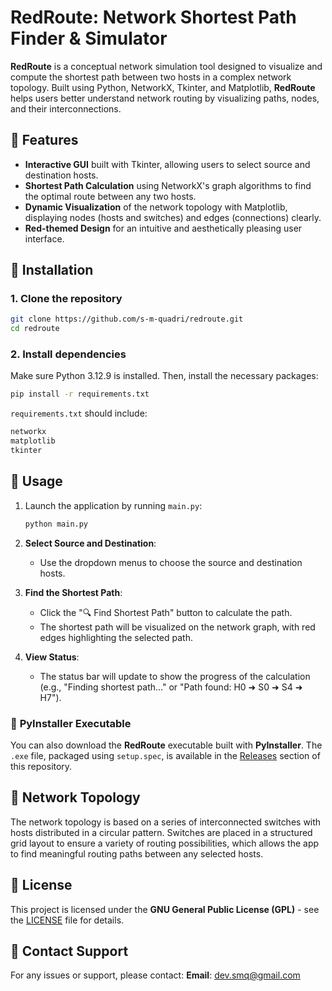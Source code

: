 # **RedRoute: Network Shortest Path Finder & Simulator**

**RedRoute** is a conceptual network simulation tool designed to visualize and compute the shortest path between two hosts in a complex network topology. Built using Python, NetworkX, Tkinter, and Matplotlib, **RedRoute** helps users better understand network routing by visualizing paths, nodes, and their interconnections.

## 📌 **Features**

* **Interactive GUI** built with Tkinter, allowing users to select source and destination hosts.
* **Shortest Path Calculation** using NetworkX's graph algorithms to find the optimal route between any two hosts.
* **Dynamic Visualization** of the network topology with Matplotlib, displaying nodes (hosts and switches) and edges (connections) clearly.
* **Red-themed Design** for an intuitive and aesthetically pleasing user interface.

## 📌 **Installation**

### 1. **Clone the repository**

```bash
git clone https://github.com/s-m-quadri/redroute.git
cd redroute
```

### 2. **Install dependencies**

Make sure Python 3.12.9 is installed. Then, install the necessary packages:

```bash
pip install -r requirements.txt
```

`requirements.txt` should include:

```txt
networkx
matplotlib
tkinter
```

## 📌 **Usage**

1. Launch the application by running `main.py`:

   ```bash
   python main.py
   ```

2. **Select Source and Destination**:

   * Use the dropdown menus to choose the source and destination hosts.

3. **Find the Shortest Path**:

   * Click the "🔍 Find Shortest Path" button to calculate the path.
   * The shortest path will be visualized on the network graph, with red edges highlighting the selected path.

4. **View Status**:

   * The status bar will update to show the progress of the calculation (e.g., "Finding shortest path..." or "Path found: H0 ➜ S0 ➜ S4 ➜ H7").

### 📌 **PyInstaller Executable**

You can also download the **RedRoute** executable built with **PyInstaller**. The `.exe` file, packaged using `setup.spec`, is available in the [Releases](https://github.com/s-m-quadri/redroute/releases) section of this repository.

## 📌 **Network Topology**

The network topology is based on a series of interconnected switches with hosts distributed in a circular pattern. Switches are placed in a structured grid layout to ensure a variety of routing possibilities, which allows the app to find meaningful routing paths between any selected hosts.

## 📌 **License**

This project is licensed under the **GNU General Public License (GPL)** - see the [LICENSE](LICENSE) file for details.

## 📌 **Contact Support**

For any issues or support, please contact:
**Email**: [dev.smq@gmail.com](mailto:dev.smq@gmail.com)
